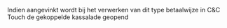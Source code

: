 Indien aangevinkt wordt bij het verwerken van dit type betaalwijze in C&C Touch de gekoppelde kassalade geopend